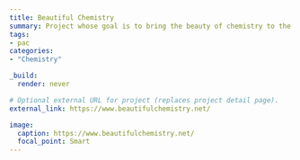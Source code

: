 ```yaml
---
title: Beautiful Chemistry
summary: Project whose goal is to bring the beauty of chemistry to the general public.
tags:
- pac
categories: 
- "Chemistry"

_build:
  render: never

# Optional external URL for project (replaces project detail page).
external_link: https://www.beautifulchemistry.net/

image:
  caption: https://www.beautifulchemistry.net/
  focal_point: Smart
---
```

